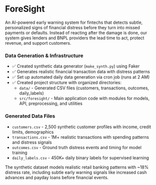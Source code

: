 # ForeSight
An AI-powered early warning system for fintechs that detects subtle, personalized signs of financial distress before they turn into missed payments or defaults. Instead of reacting after the damage is done, our system gives lenders and BNPL providers the lead time to act, protect revenue, and support customers.

### Data Generation & Infrastructure
- ✅ Created synthetic data generator (`make_synth.py`) using Faker
- ✅ Generates realistic financial transaction data with distress patterns
- ✅ Set up automated daily data generation via cron job (runs at 2 AM)
- ✅ Created project structure with organized directories:
  - `data/` - Generated CSV files (customers, transactions, outcomes, daily_labels)
  - `src/foresight/` - Main application code with modules for models, API, preprocessing, and utilities

### Generated Data Files
- `customers.csv` - 2,500 synthetic customer profiles with income, credit limits, demographics
- `transactions.csv` - 1M+ realistic transactions with spending patterns and distress signals
- `outcomes.csv` - Ground truth distress events and timing for model training
- `daily_labels.csv` - 450K+ daily binary labels for supervised learning

The synthetic dataset models realistic retail banking patterns with ~18% distress rate, including subtle early warning signals like increased cash advances and payday loans before financial events.

